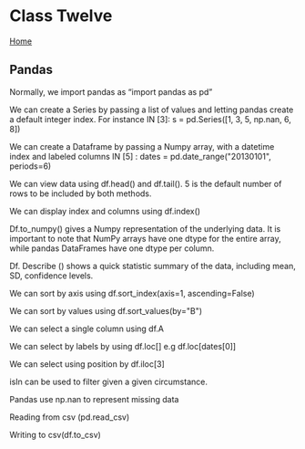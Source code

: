 # Class Twelve

[Home](https://daviey52.github.io/reading-notes/)

## Pandas

Normally, we import pandas as “import pandas as pd”

We can create a Series by passing a list of values and letting pandas create a default integer index. For instance IN [3]:  s = pd.Series([1, 3, 5, np.nan, 6, 8])

We can create a Dataframe by passing a Numpy array, with a datetime index and labeled columns
IN [5] :  dates = pd.date_range("20130101", periods=6)

We can view data using df.head() and df.tail(). 5 is the default number of rows to be included by both methods.

We can display index and columns using df.index()

Df.to_numpy() gives a Numpy representation of the underlying data. It is important to note that NumPy arrays have one dtype for the entire array, while pandas DataFrames have one dtype per column.

Df. Describe () shows a quick statistic summary of the data, including mean, SD, confidence levels.

We can sort by axis using df.sort_index(axis=1, ascending=False)

We can sort by values using df.sort_values(by="B")

We can select a single column using df.A

We can select by labels by using df.loc[] e.g df.loc[dates[0]]

We can select using position by df.iloc[3]

isIn can be used to filter given a given circumstance.

Pandas use np.nan to represent missing data

Reading from csv (pd.read_csv)

Writing to csv(df.to_csv)
